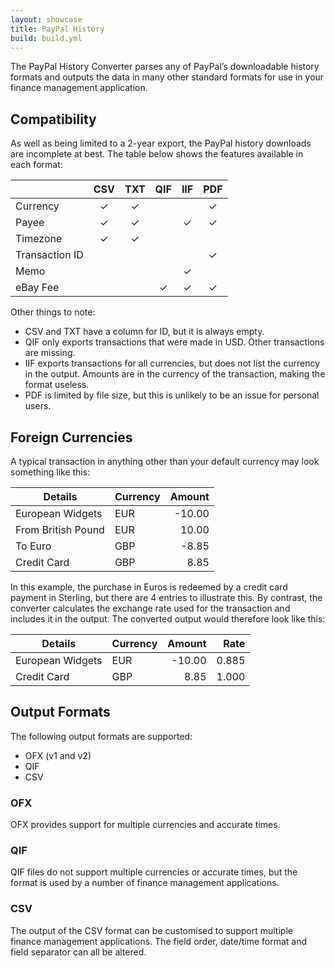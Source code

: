 ```yaml
---
layout: showcase
title: PayPal History
build: build.yml
---
```

The PayPal History Converter parses any of PayPal’s downloadable history formats
and outputs the data in many other standard formats for use in your finance
management application.

## Compatibility

As well as being limited to a 2-year export, the PayPal history downloads are
incomplete at best. The table below shows the features available in each format:

|                | CSV | TXT | QIF | IIF | PDF |
|----------------|:---:|:---:|:---:|:---:|:---:|
| Currency       |  ✓  |  ✓  |     |     |  ✓  |
| Payee          |  ✓  |  ✓  |     |  ✓  |  ✓  |
| Timezone       |  ✓  |  ✓  |     |     |     |
| Transaction ID |     |     |     |     |  ✓  |
| Memo           |     |     |     |  ✓  |     |
| eBay Fee       |     |     |  ✓  |  ✓  |  ✓  |

Other things to note:

* CSV and TXT have a column for ID, but it is always empty.
* QIF only exports transactions that were made in USD. Other transactions are missing.
* IIF exports transactions for all currencies, but does not list the currency in the
    output. Amounts are in the currency of the transaction, making the format useless.
* PDF is limited by file size, but this is unlikely to be an issue for personal users.

## Foreign Currencies

A typical transaction in anything other than your default currency may look something
like this:

| Details            | Currency | Amount |
|--------------------|----------|-------:|
| European Widgets   | EUR      | -10.00 |
| From British Pound | EUR      |  10.00 |
| To Euro            | GBP      |  -8.85 |
| Credit Card        | GBP      |   8.85 |

In this example, the purchase in Euros is redeemed by a credit card payment in Sterling,
but there are 4 entries to illustrate this. By contrast, the converter calculates the
exchange rate used for the transaction and includes it in the output. The converted
output would therefore look like this:

| Details            | Currency | Amount | Rate  |
|--------------------|----------|-------:|------:|
| European Widgets   | EUR      | -10.00 | 0.885 |
| Credit Card        | GBP      |   8.85 | 1.000 |

## Output Formats

The following output formats are supported:

* OFX (v1 and v2)
* QIF
* CSV

### OFX

OFX provides support for multiple currencies and accurate times.

### QIF

QIF files do not support multiple currencies or accurate times, but the format is
used by a number of finance management applications.

### CSV

The output of the CSV format can be customised to support multiple finance management
applications. The field order, date/time format and field separator can all be altered.
